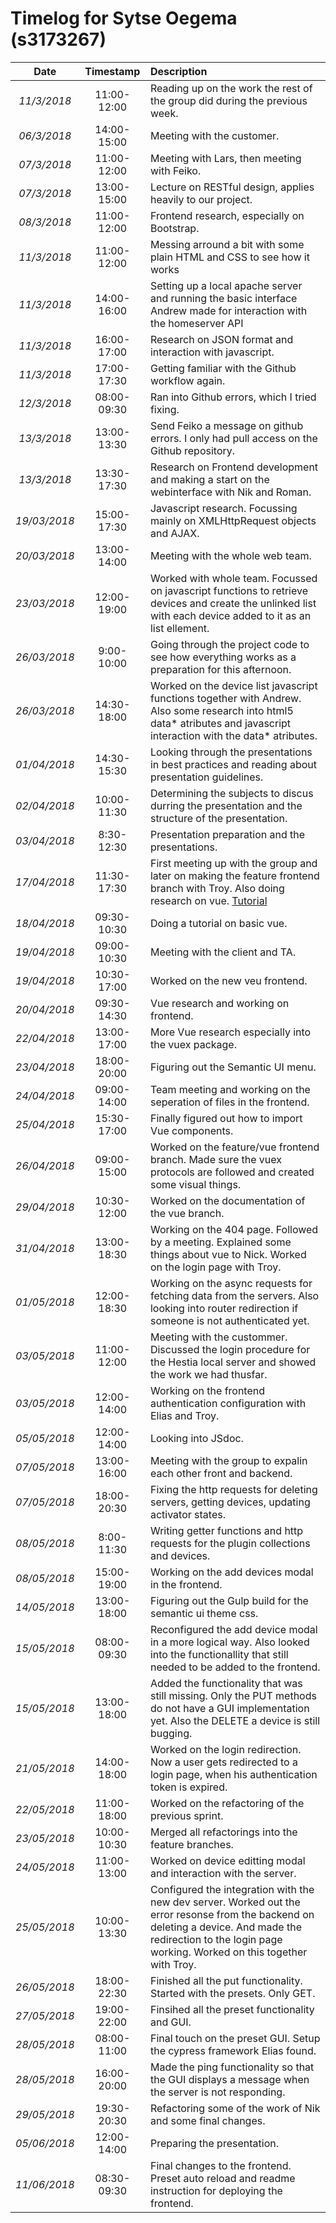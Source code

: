 # Timelog for Sytse Oegema (s3173267)

| Date | Timestamp | Description |
| :---:        |       :---: | :--- |
| *11/3/2018* | 11:00-12:00 | Reading up on the work the rest of the group did during the previous week. |
| *06/3/2018* | 14:00-15:00 | Meeting with the customer. |
| *07/3/2018* | 11:00-12:00 | Meeting with Lars, then meeting with Feiko. |
| *07/3/2018* | 13:00-15:00 | Lecture on RESTful design, applies heavily to our project. |
| *08/3/2018* | 11:00-12:00 | Frontend research, especially on Bootstrap.|
| *11/3/2018* | 11:00-12:00 | Messing arround a bit with some plain HTML and CSS to see how it works |
| *11/3/2018* | 14:00-16:00 | Setting up a local apache server and running the basic interface Andrew made for interaction with the homeserver API |
| *11/3/2018* | 16:00-17:00 | Research on JSON format and interaction with javascript. |
| *11/3/2018* | 17:00-17:30 | Getting familiar with the Github workflow again. |
| *12/3/2018* | 08:00-09:30 | Ran into Github errors, which I tried fixing. |
| *13/3/2018* | 13:00-13:30 | Send Feiko a message on github errors. I only had pull access on the Github repository.|
| *13/3/2018* | 13:30-17:30 | Research on Frontend development and making a start on the webinterface with Nik and Roman.|
| *19/03/2018* | 15:00-17:30| Javascript research. Focussing mainly on XMLHttpRequest objects and AJAX. |
| *20/03/2018* | 13:00-14:00| Meeting with the whole web team. |
| *23/03/2018* | 12:00-19:00| Worked with whole team. Focussed on javascript functions to retrieve devices and create the unlinked list with each device added to it as an list ellement.|
| *26/03/2018* | 9:00-10:00| Going through the project code to see how everything works as a preparation for this afternoon.|
| *26/03/2018* | 14:30-18:00| Worked on the device list javascript functions together with Andrew. Also some research into html5 data* atributes and javascript interaction with the data* atributes.|
| *01/04/2018* | 14:30-15:30| Looking through the presentations in best practices and reading about presentation guidelines.|
| *02/04/2018* | 10:00-11:30| Determining the subjects to discus durring the presentation and the structure of the presentation.|
| *03/04/2018* | 8:30-12:30| Presentation preparation and the presentations.|
| *17/04/2018* | 11:30-17:30| First meeting up with the group and later on making the feature frontend branch with Troy. Also doing research on vue. [Tutorial](https://codeburst.io/full-stack-single-page-application-with-vue-js-and-flask-b1e036315532)|
| *18/04/2018* | 09:30-10:30| Doing a tutorial on basic vue.|
| *19/04/2018* | 09:00-10:30| Meeting with the client and TA.|
| *19/04/2018* | 10:30-17:00| Worked on the new veu frontend.|
| *20/04/2018* | 09:30-14:30| Vue research and working on frontend.|
| *22/04/2018* | 13:00-17:00| More Vue research especially into the vuex package. |
| *23/04/2018* | 18:00-20:00| Figuring out the Semantic UI menu. |
| *24/04/2018* | 09:00-14:00| Team meeting and working on the seperation of files in the frontend. |
| *25/04/2018* | 15:30-17:00| Finally figured out how to import Vue components. |
| *26/04/2018* | 09:00-15:00| Worked on the feature/vue frontend branch. Made sure the vuex protocols are followed and created some visual things. |
| *29/04/2018* | 10:30-12:00| Worked on the documentation of the vue branch. |
| *31/04/2018* | 13:00-18:30| Working on the 404 page. Followed by a meeting. Explained some things about vue to Nick. Worked on the login page with Troy. |
| *01/05/2018* | 12:00-18:30| Working on the async requests for fetching data from the servers. Also looking into router redirection if someone is not authenticated yet. |
| *03/05/2018* | 11:00-12:00| Meeting with the custommer. Discussed the login procedure for the Hestia local server and showed the work we had thusfar. |
| *03/05/2018* | 12:00-14:00| Working on the frontend authentication configuration with Elias and Troy. |
| *05/05/2018* | 12:00-14:00| Looking into JSdoc. |
| *07/05/2018* | 13:00-16:00| Meeting with the group to expalin each other front and backend. |
| *07/05/2018* | 18:00-20:30| Fixing the http requests for deleting servers, getting devices, updating activator states. |
| *08/05/2018* | 8:00-11:30 | Writing getter functions and http requests for the plugin collections and devices. |
| *08/05/2018* | 15:00-19:00| Working on the add devices modal in the frontend. |
| *14/05/2018* | 13:00-18:00| Figuring out the Gulp build for the semantic ui theme css. |
| *15/05/2018* | 08:00-09:30| Reconfigured the add device modal in a more logical way. Also looked into the functionallity that still needed to be added to the frontend. |
| *15/05/2018* | 13:00-18:00| Added the functionality that was still missing. Only the PUT methods do not have a GUI implementation yet. Also the DELETE a device is still bugging. |
| *21/05/2018* | 14:00-18:00| Worked on the login redirection. Now a user gets redirected to a login page, when his authentication token is expired. |
| *22/05/2018* | 11:00-18:00| Worked on the refactoring of the previous sprint. |
| *23/05/2018* | 10:00-10:30| Merged all refactorings into the feature branches. |
| *24/05/2018* | 11:00-13:00| Worked on device editting modal and interaction with the server. |
| *25/05/2018* | 10:00-13:30| Configured the integration with the new dev server. Worked out the error resonse from the backend on deleting a device. And made the redirection to the login page working. Worked on this together with Troy. |
| *26/05/2018* | 18:00-22:30| Finished all the put functionality. Started with the presets. Only GET. |
| *27/05/2018* | 19:00-22:00| Finsihed all the preset functionality and GUI. |
| *28/05/2018* | 08:00-11:00| Final touch on the preset GUI. Setup the cypress framework Elias found. |
| *28/05/2018* | 16:00-20:00| Made the ping functionality so that the GUI displays a message when the server is not responding. |
| *29/05/2018* | 19:30-20:30| Refactoring some of the work of Nik and some final changes. |
| *05/06/2018* | 12:00-14:00| Preparing the presentation. |
| *11/06/2018* | 08:30-09:30| Final changes to the frontend. Preset auto reload and readme instruction for deploying the frontend. |







